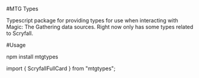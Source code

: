 #MTG Types

Typescript package for providing types for use when interacting with Magic: The Gathering data sources. Right now only has some types related to Scryfall.

#Usage

npm install mtgtypes

import { ScryfallFullCard } from "mtgtypes";
